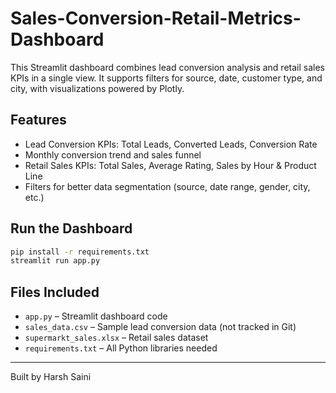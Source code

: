 # Sales-Conversion-Retail-Metrics-Dashboard

This Streamlit dashboard combines lead conversion analysis and retail sales KPIs in a single view. It supports filters for source, date, customer type, and city, with visualizations powered by Plotly.

## Features
-  Lead Conversion KPIs: Total Leads, Converted Leads, Conversion Rate
- Monthly conversion trend and sales funnel
- Retail Sales KPIs: Total Sales, Average Rating, Sales by Hour & Product Line
- Filters for better data segmentation (source, date range, gender, city, etc.)

## Run the Dashboard

```bash
pip install -r requirements.txt
streamlit run app.py
```

## Files Included
- `app.py` – Streamlit dashboard code
- `sales_data.csv` – Sample lead conversion data (not tracked in Git)
- `supermarkt_sales.xlsx` – Retail sales dataset
- `requirements.txt` – All Python libraries needed

---
Built by Harsh Saini 
